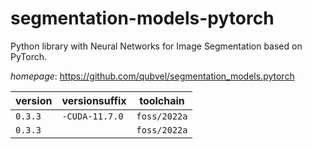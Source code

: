 # segmentation-models-pytorch

Python library with Neural Networks for Image Segmentation based on PyTorch.

*homepage*: <https://github.com/qubvel/segmentation_models.pytorch>

version | versionsuffix | toolchain
--------|---------------|----------
``0.3.3`` | ``-CUDA-11.7.0`` | ``foss/2022a``
``0.3.3`` |  | ``foss/2022a``
